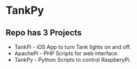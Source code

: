 # TankPy

## Repo has 3 Projects
- TankPi - iOS App to turn Tank lights on and off.
- ApachePi - PHP Scripts for web interface.
- TankPy - Python Scripts to control RaspberyPi.
